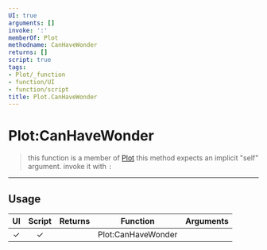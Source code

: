 ```yaml
---
UI: true
arguments: []
invoke: ':'
memberOf: Plot
methodname: CanHaveWonder
returns: []
script: true
tags:
- Plot/_function
- function/UI
- function/script
title: Plot.CanHaveWonder
---
```

# Plot:CanHaveWonder
> this function is a member of [Plot](civ-6/lua/Plot.md)
> this method expects an implicit "self" argument. invoke it with `:`
-----
## Usage
|  UI | Script | Returns | Function | Arguments |
|:---:|:------:|-------:|:--------:|:---------|
|✓|✓||Plot:CanHaveWonder||
